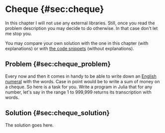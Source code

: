 # Cheque {#sec:cheque}

In this chapter I will not use any external libraries. Still, once you read the
problem description you may decide to do otherwise. In that case don't let me
stop you.

You may compare your own solution with the one in this chapter (with
explanations) or with [the code
snippets](https://github.com/b-lukaszuk/BS_wJ_eng/tree/main/code_snippets/cheque)
(without explanations).

## Problem {#sec:cheque_problem}

Every now and then it comes in handy to be able to write down an [English
numeral](https://en.wikipedia.org/wiki/English_numerals) with the words. Case in
point would be to write a sum of money on a cheque. So here is a task for
you. Write a program in Julia that for any number, let's say in the range 1 to
999,999 returns its transcription with words.

## Solution {#sec:cheque_solution}

The solution goes here.
